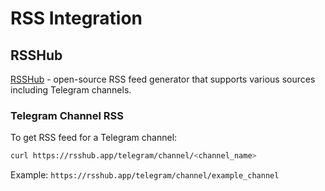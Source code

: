 # RSS Integration

## RSSHub

[RSSHub](https://github.com/DIYgod/RSSHub) - open-source RSS feed generator that supports various sources including Telegram channels.

### Telegram Channel RSS

To get RSS feed for a Telegram channel:

```sh
curl https://rsshub.app/telegram/channel/<channel_name>
```

Example: `https://rsshub.app/telegram/channel/example_channel`
